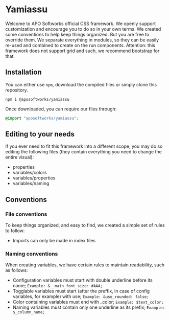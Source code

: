 # Yamiassu

Welcome to APO Softworks official CSS framework. We openly support customization and encourage you to do so in your own terms. We created some conventions to help keep things organized. But you are free to override them. We separate everything in modules, so they can be easily re-used and combined to create on the run components. Attention: this framework does not support grid and such, we recommend bootstrap for that.

## Installation

You can either use `npm`, download the compiled files or simply clone this repository.

``` terminal
npm i @aposoftworks/yamiassu
```

Once downloaded, you can require our files through:
``` css
@import "aposoftworks/yamiassu";
```

## Editing to your needs

If you ever need to fit this framework into a different scope, you may do so editing the following files (they contain everything you need to change the entire visual):
- properties
- variables/colors
- variables/properties
- variables/naming

## Conventions

### File conventions
To keep things organized, and easy to find, we created a simple set of rules to follow:
- Imports can only be made in index files

### Naming conventions

When creating variables, we have certain rules to maintain readability, such as follows:
- Configuration variables must start with double underline before its name;
`Example: &__main_font_size: #AAA;`
- Togglable variables must start (after the preffix, in case of config variables, for example) with use;
`Example: &use_rounded: false;`
- Color containing variables must end with _color;
`Example: $text_color;`
- Naming variables must contain only one underline as its prefix;
`Example: $_column_name;`